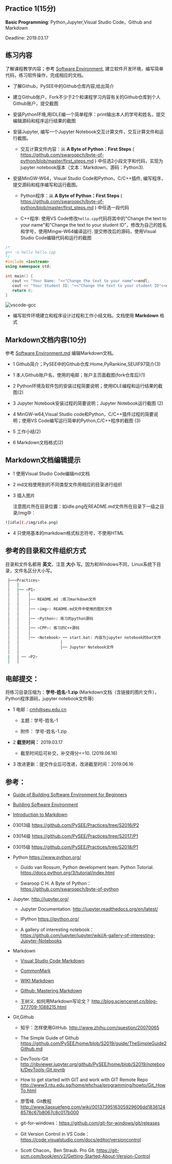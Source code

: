 ## Practice 1(15分)

**Basic Programming**: Python,Jupyter,Visual Studio Code，Github and Markdown

Deadline: 2019.03.17

## 练习内容

了解课程教学内容；参考 [Software Environment](https://github.com/PySEE/home/tree/S2019/guide/Beginner2BuildeSoftwareEnvironment.md),    建立软件开发环境，编写简单代码，练习软件操作，完成相应的文档。

* 了解Github，PySEE中的Github仓库内容,给出简介

* 建立Github账户，Fork不少于2个和课程学习内容有关的Github仓库到个人Github账户，提交截图

* 安装Python环境,用IDLE编一个简单程序：print输出本人的学号和姓名，提交编辑源码和程序运行结果的截图

* 安装Jupyter, 编写一个Jupyter Notebook交互计算文件，交互计算文件和运行截图。
   
   * 交互计算文件内容：从 **A Byte of Python：First Steps** ( https://github.com/swaroopch/byte-of-python/blob/master/first_steps.md )
   中任选2小段文字和代码，实现为jupyter notebook版本（文本：Markdown，源码：Python3).

* 安装MinGW-W64，Visual Studio Code和Python，C/C++插件, 编写程序，提交源码和程序编写和运行截图。
   
   * Python程序：从 **A Byte of Python：First Steps** ( https://github.com/swaroopch/byte-of-python/blob/master/first_steps.md )
   中任选一段代码 

   * C++程序: 使用VS Code修改`hello.cpp`代码将其中的"Change the text to your name"和"Change the text to your student ID"，修改为自己的姓名和学号，使用Mingw-W64编译运行. 提交修改后的源码，使用Visual Studio Code编辑代码和运行的截图
```cpp  
/*
g++ -o hello hello.cpp
*/
#include <iostream>
using namespace std;
 
int main() {
   cout << "Your Name: "<<"Change the text to your name"<<endl;
   cout << "Your Student ID: "<<"Change the text to your student ID"<<endl;
   return 0;
}
```
![vscode-gcc](./vscode-gcc.jpg)

* 编写软件环境建立和程序设计过程和工作小结文档。文档使用 **Markdown** 格式

## Markdown文档内容(10分)

参考 [Software Environment.md](https://github.com/PySEE/home/tree/S2019/guide/Beginner2BuildeSoftwareEnvironment.md) 编辑Markdown文档。

  * 1 Github简介；PySEE中的Github仓库:Home,PyRankine,SEUIF97简介(3)
   
  * 1 本人Github账户名，使用的电邮；账户主页面截图(fork仓库后)(1)
  
  * 2 Python环境及软件包的安装过程简要说明；使用IDLE编程和运行结果的截图(2)
  
  * 3 Jupyter Notebook安装过程的简要说明；Jupyter Notebook运行截图 (2)

  * 4 MinGW-w64,Visual Studio code和Python，C/C++插件过程的简要说明；使用VS Code编写运行简单的Python,C/C++程序的截图 (3)
  
  * 5 工作小结(2)

  * 6 Markdown文档格式(2)

## Markdown文档编辑提示

* 1 使用Visual Studio Code编辑md文档

* 2 md文档使用到的不同类型文件用相应的目录进行组织

* 3 插入图片

   注意图片所在目录位置：如idle.png在README.md文件所在目录下一级之目录/img中：
```bash
![idle](./img/idle.png)
```

* 4 只使用基本的markdown格式标志符号，不使用HTML

## 参考的目录和文件组织方式

目录和文件名都用 **英文**，注意 **大小** 写。因为和Windows不同，Linux系统下目录，文件名区分大小写。

```bash
 ├──<Practices>
 │   │ 
 │   |── <P1>
 │   │    │ 
 │   │    |── README.md :练习markdown文件
 │   │    │ 
 │   │    |── <img>: README.md文件中使用的图形文件
 │   │    │ 
 │   │    |── <Python>: 练习的python源码
 │   │    |
 │   │    |── <CPP>: 练习的C++源码
 │   │    │ 
 │   │    │── <Notebook> ── start.bat: 内容为jupyter notebook的bat文件 
 │   │                  │     
 │   │                  |── Jupyter Notebook文件
 │   │
 |   │ ── <P2>
 │   │ 
```

## 电邮提交：

将练习目录压缩为：**学号-姓名-1.zip** (Markdown文档（含链接的图片文件），Python程序源码，jupyter notebook文件等)

* 1 电邮：cmh@seu.edu.cn

  * 主题：学号-姓名-1
  
  * 附件： 学号-姓名-1.zip

* 2 **截至时间：** 2019.03.17

  * 截至时间后可补交，补交得分<=10. (2019.06.16)

* 3 改进更新：提交作业后可改进，改进截至时间：2019.06.16

## 参考：

* [Guide of  Building Software Environment for Beginners](https://github.com/PySEE/home/tree/S2019/guide/Beginner2BuildeSoftwareEnvironment.md) 

* [Building Software Environment](https://github.com/PySEE/home/tree/S2019/guide/BuildingSoftwareEnvironment.md)

* [Introduction to Markdown](https://github.com/PySEE/home/blob/S2019/guide/Introduction2Markdown.md)

* 03013级 https://github.com/PySEE/Practices/tree/S2016/P2  

* 03014级 https://github.com/PySEE/Practices/tree/S2017/P1  

* 03015级 https://github.com/PySEE/Practices/tree/S2018/P1  

* Python https://www.python.org/

   * Guido van Rossum, Python development team. Python Tutorial. https://docs.python.org/3/tutorial/index.html

   * Swaroop C H. A Byte of Python：https://github.com/swaroopch/byte-of-python

* Jupyter. http://jupyter.org/
    
    * Jupyter Documentation. http://jupyter.readthedocs.org/en/latest/
    
    * IPython https://ipython.org/
    
    * A gallery of interesting notebook： https://github.com/jupyter/jupyter/wiki/A-gallery-of-interesting-Jupyter-Notebooks

* Markdown
  
   * [Visual Studio Code Markdown](https://code.visualstudio.com/docs/languages/markdown/)

   * [CommonMark](http://commonmark.org/)
  
   * [WIKI Markdown](https://en.wikipedia.org/wiki/Markdown)

   * [Github: Mastering Markdown](https://guides.github.com/features/mastering-markdown/)
   
   * 王树义. 如何用Markdown写论文？ http://blog.sciencenet.cn/blog-377709-1088215.html

* Git,Github

   * 知乎：怎样使用GitHub. http://www.zhihu.com/question/20070065

   * The Simple Guide of Github https://github.com/PySEE/home/blob/S2019/guide/TheSimpleGuide2Github.md

   * DevTools-Git  http://nbviewer.jupyter.org/github/PySEE/home/blob/S2019/notebook/DevTools-Git.ipynb

   * How to get started with GIT and work with GIT Remote Repo http://www3.ntu.edu.sg/home/ehchua/programming/howto/Git_HowTo.html

   * 廖雪峰. Git教程  http://www.liaoxuefeng.com/wiki/0013739516305929606dd18361248578c67b8067c8c017b000

   * git-for-windows：https://github.com/git-for-windows/git/releases
 
   * Git Version Control in VS Code：https://code.visualstudio.com/docs/editor/versioncontrol

   * Scott Chacon，Ben Straub. Pro Git. https://git-scm.com/book/en/v2/Getting-Started-About-Version-Control

